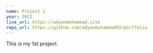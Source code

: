 ```yaml
---
name: Project 1
year: 2022
live_url: https://adyanmuhammad.site
repo_url: https://github.com/adyanmuhammad93/portfolio
---
```


This is my 1st project.